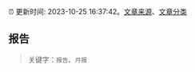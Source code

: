 :alarm_clock: 更新时间: 2023-10-25 16:37:42。[文章来源](/README.md)、[文章分类](/TAGS.md)

## 报告


> 关键字：`报告`、`月报`



